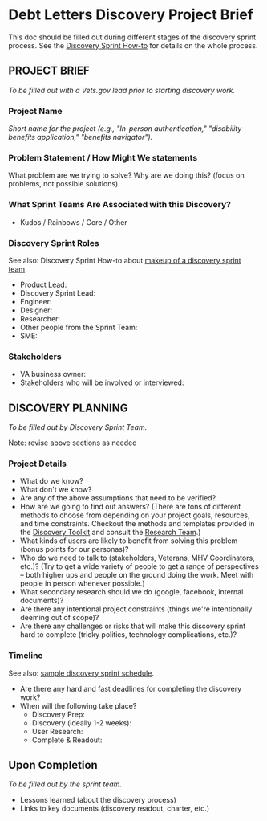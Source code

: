 # Debt Letters Discovery Project Brief

This doc should be filled out during different stages of the discovery sprint process. See the [Discovery Sprint How-to](https://github.com/department-of-veterans-affairs/va.gov-team/blob/master/platform/research/discovery-sprints/how-to-run-discovery-sprint.md) for details on the whole process.

## PROJECT BRIEF
_To be filled out with a Vets.gov lead prior to starting discovery work._

### Project Name
_Short name for the project (e.g., "In-person authentication," "disability benefits application," "benefits navigator")._

### Problem Statement / How Might We statements
What problem are we trying to solve? Why are we doing this? (focus on problems, not possible solutions)

### What Sprint Teams Are Associated with this Discovery? 
* Kudos / Rainbows / Core / Other

### Discovery Sprint Roles
See also: Discovery Sprint How-to about [makeup of a discovery sprint team](https://github.com/department-of-veterans-affairs/va.gov-team/blob/master/platform/research/discovery-sprints/how-to-run-discovery-sprint.md).

* Product Lead:
* Discovery Sprint Lead:
* Engineer:
* Designer:
* Researcher:
* Other people from the Sprint Team:
* SME:

### Stakeholders
* VA business owner:
* Stakeholders who will be involved or interviewed:


## DISCOVERY PLANNING
_To be filled out by Discovery Sprint Team._

Note: revise above sections as needed

### Project Details

* What do we know?
* What don't we know?
* Are any of the above assumptions that need to be verified?
* How are we going to find out answers? (There are tons of different methods to choose from depending on your project goals, resources, and time constraints. Checkout the methods and templates provided in the [Discovery Toolkit](https://github.com/department-of-veterans-affairs/va.gov-team/blob/master/platform/research/discovery-sprints/how-to-run-discovery-sprint.md) and consult the [Research Team](https://github.com/department-of-veterans-affairs/va.gov-team/tree/master/platform/research).)
* What kinds of users are likely to benefit from solving this problem (bonus points for our personas)?
* Who do we need to talk to (stakeholders, Veterans, MHV Coordinators, etc.)? (Try to get a wide variety of people to get a range of perspectives – both higher ups and people on the ground doing the work. Meet with people in person whenever possible.)
* What secondary research should we do (google, facebook, internal documents)?
* Are there any intentional project constraints (things we're intentionally deeming out of scope)?
* Are there any challenges or risks that will make this discovery sprint hard to complete (tricky politics, technology complications, etc.)?


### Timeline
See also: [sample discovery sprint schedule](https://github.com/department-of-veterans-affairs/va.gov-team/blob/master/platform/research/discovery-sprints/sample-discovery-sprint-schedule.md).

* Are there any hard and fast deadlines for completing the discovery work?
* When will the following take place?
  * Discovery Prep:
  * Discovery (ideally 1-2 weeks):
  * User Research:
  * Complete & Readout:

## Upon Completion
_To be filled out by the sprint team._

* Lessons learned (about the discovery process)
* Links to key documents (discovery readout, charter, etc.)
